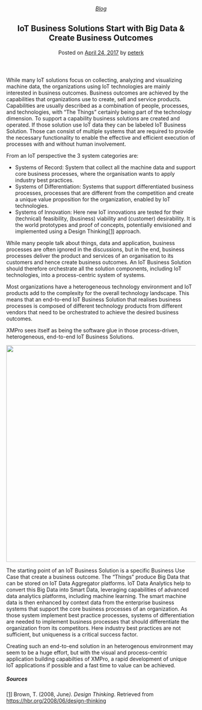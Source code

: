 
<article class="post-5665 post type-post status-publish format-standard has-post-thumbnail hentry category-blog tag-big-data tag-solutions" id="post-5665">
<div class="article-inner">
<header class="entry-header">
<div class="entry-header-text entry-header-text-top text-center">
<h6 class="entry-category is-xsmall"><a href="https://xmpro.com/category/blog/" rel="category tag">Blog</a></h6><h1 class="entry-title">IoT Business Solutions Start with Big Data &amp; Create Business Outcomes</h1><div class="entry-divider is-divider small"></div>
<div class="entry-meta uppercase is-xsmall">
<span class="posted-on">Posted on <a href="https://xmpro.com/iot-business-solutions-start-big-data-create-business-outcomes/" rel="bookmark"><time class="entry-date published" datetime="2017-04-24T08:06:34+00:00">April 24, 2017</time></a></span> <span class="byline">by <span class="meta-author vcard"><a class="url fn n" href="https://xmpro.com/author/peterk/">peterk</a></span></span> </div>
</div>
</header>
<div class="entry-content single-page">
<p>While many IoT solutions focus on collecting, analyzing and visualizing machine data, the organizations using IoT technologies are mainly interested in business outcomes. Business outcomes are achieved by the capabilities that organizations use to create, sell and service products. Capabilities are usually described as a combination of people, processes, and technologies, with “The Things” certainly being part of the technology dimension. To support a capability business solutions are created and operated. If those solution use IoT data they can be labeled IoT Business Solution. Those can consist of multiple systems that are required to provide the necessary functionality to enable the effective and efficient execution of processes with and without human involvement.</p>
<p>From an IoT perspective the 3 system categories are:</p>
<ul>
<li>Systems of Record: System that collect all the machine data and support core business processes, where the organisation wants to apply industry best practices.</li>
<li>Systems of Differentiation: Systems that support differentiated business processes, processes that are different from the competition and create a unique value proposition for the organization, enabled by IoT technologies.</li>
<li>Systems of Innovation: Here new IoT innovations are tested for their (technical) feasibility, (business) viability and (customer) desirability. It is the world prototypes and proof of concepts, potentially envisioned and implemented using a Design Thinking<a href="#_ftn1" name="_ftnref1">[1]</a> approach.</li>
</ul>
<p>While many people talk about things, data and application, business processes are often ignored in the discussions, but in the end, business processes deliver the product and services of an organisation to its customers and hence create business outcomes. An IoT Business Solution should therefore orchestrate all the solution components, including IoT technologies, into a process-centric system of systems.</p>
<p>Most organizations have a heterogeneous technology environment and IoT products add to the complexity for the overall technology landscape. This means that an end-to-end IoT Business Solution that realises business processes is composed of different technology products from different vendors that need to be orchestrated to achieve the desired business outcomes.</p>
<p>XMPro sees itself as being the software glue in those process-driven, heterogeneous, end-to-end IoT Business Solutions.</p>
<p><a href="https://xmpro.com/wp-content/uploads/2017/03/Slide1-1.png"><img height="576" src="https://xmpro.com/wp-content/uploads/2017/03/Slide1-1-1024x576.png" width="1024"/>
</a></p>
<p><a href="#_ftnref1" name="_ftn1"></a></p>
<p>The starting point of an IoT Business Solution is a specific Business Use Case that create a business outcome. The “Things” produce Big Data that can be stored on IoT Data Aggregator platforms. IoT Data Analytics help to convert this Big Data into Smart Data, leveraging capabilities of advanced data analytics platforms, including machine learning. The smart machine data is then enhanced by context data from the enterprise business systems that support the core business processes of an organization. As those system implement best practice processes, systems of differentiation are needed to implement business processes that should differentiate the organization from its competitors. Here industry best practices are not sufficient, but uniqueness is a critical success factor.</p>
<p>Creating such an end-to-end solution in an heterogenous environment may seem to be a huge effort, but with the visual and process-centric application building capabilties of XMPro, a rapid development of unique IoT applications if possible and a fast time to value can be achieved.</p>
<h5>Sources</h5>
<p><a href="#_ftnref1" name="_ftn1">[1]</a> Brown, T. (2008, June<em>). Design Thinking</em>. Retrieved from <a href="https://hbr.org/2008/06/design-thinking" rel="noopener noreferrer" target="_blank">https://hbr.org/2008/06/design-thinking</a></p>
<div class="blog-share text-center"><div class="is-divider medium"></div><div class="social-icons share-icons share-row relative"><a aria-label="Share on WhatsApp" class="icon button circle is-outline tooltip whatsapp show-for-medium" data-action="share/whatsapp/share" href="whatsapp://send?text=IoT%20Business%20Solutions%20Start%20with%20Big%20Data%20%26%23038%3B%20Create%20Business%20Outcomes - https://xmpro.com/iot-business-solutions-start-big-data-create-business-outcomes/" title="Share on WhatsApp"><i class="icon-whatsapp"></i></a><a aria-label="Share on Facebook" class="icon button circle is-outline tooltip facebook" data-label="Facebook" href="https://www.facebook.com/sharer.php?u=https://xmpro.com/iot-business-solutions-start-big-data-create-business-outcomes/" onclick="window.open(this.href,this.title,'width=500,height=500,top=300px,left=300px'); return false;" rel="noopener nofollow" target="_blank" title="Share on Facebook"><i class="icon-facebook"></i></a><a aria-label="Share on Twitter" class="icon button circle is-outline tooltip twitter" href="https://twitter.com/share?url=https://xmpro.com/iot-business-solutions-start-big-data-create-business-outcomes/" onclick="window.open(this.href,this.title,'width=500,height=500,top=300px,left=300px'); return false;" rel="noopener nofollow" target="_blank" title="Share on Twitter"><i class="icon-twitter"></i></a><a aria-label="Email to a Friend" class="icon button circle is-outline tooltip email" href="/cdn-cgi/l/email-protection#320d414750585751460f7b5d661700027047415b5c574141170002615d5e47465b5d5c411700026146534046170002455b465a170002705b551700027653465317000217000417000102010a1701701700027140575346571700027047415b5c5741411700027d4746515d5f574114505d564b0f715a575159170002465a5b411700025d47461701731700025a464642411701731700741700744a5f42405d1c515d5f1700745b5d461f5047415b5c5741411f415d5e47465b5d5c411f41465340461f505b551f565346531f5140575346571f5047415b5c5741411f5d4746515d5f5741170074" rel="nofollow" title="Email to a Friend"><i class="icon-envelop"></i></a><a aria-label="Pin on Pinterest" class="icon button circle is-outline tooltip pinterest" href="https://pinterest.com/pin/create/button?url=https://xmpro.com/iot-business-solutions-start-big-data-create-business-outcomes/&amp;media=https://xmpro.com/wp-content/uploads/2017/03/Slide1-2-1024x576.png&amp;description=IoT%20Business%20Solutions%20Start%20with%20Big%20Data%20%26%23038%3B%20Create%20Business%20Outcomes" onclick="window.open(this.href,this.title,'width=500,height=500,top=300px,left=300px'); return false;" rel="noopener nofollow" target="_blank" title="Pin on Pinterest"><i class="icon-pinterest"></i></a><a aria-label="Share on LinkedIn" class="icon button circle is-outline tooltip linkedin" href="https://www.linkedin.com/shareArticle?mini=true&amp;url=https://xmpro.com/iot-business-solutions-start-big-data-create-business-outcomes/&amp;title=IoT%20Business%20Solutions%20Start%20with%20Big%20Data%20%26%23038%3B%20Create%20Business%20Outcomes" onclick="window.open(this.href,this.title,'width=500,height=500,top=300px,left=300px'); return false;" rel="noopener nofollow" target="_blank" title="Share on LinkedIn"><i class="icon-linkedin"></i></a></div></div></div>
<nav class="navigation-post" id="nav-below" role="navigation">
<div class="flex-row next-prev-nav bt bb">
<div class="flex-col flex-grow nav-prev text-left">

</div>

</div>
</nav>
</div>
</article>
<div class="comments-area" id="comments">
</div>
